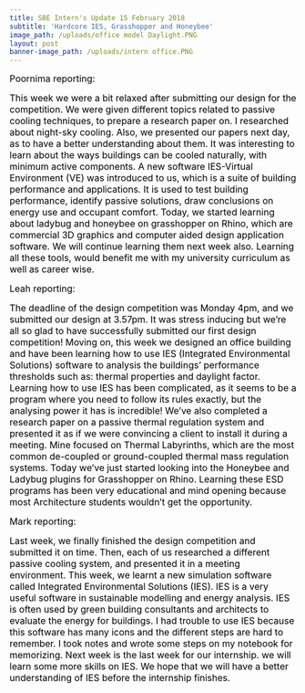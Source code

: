 ```yaml
---
title: SBE Intern's Update 15 February 2018
subtitle: 'Hardcore IES, Grasshopper and Honeybee'
image_path: /uploads/office model Daylight.PNG
layout: post
banner-image_path: /uploads/intern office.PNG
---
```


<font color="#000000"><font size="3">Poornima reporting: </font></font>

<font color="#000000"><font size="3">This week we were a bit relaxed after submitting our design for the competition. We were given different topics related to passive cooling techniques, to prepare a research paper on. I researched about night-sky cooling. Also, we presented our papers next day, as to have a better understanding about them. It was interesting to learn about the ways buildings can be cooled naturally, with minimum active components. A new software IES-Virtual Environment (VE) was introduced to us, which is a suite of building performance and applications. It is used to test building performance, identify passive solutions, draw conclusions on energy use and occupant comfort. Today, we started learning about ladybug and honeybee on grasshopper on Rhino, which are commercial 3D graphics and computer aided design application software. We will continue learning them next week also. Learning all these tools, would benefit me with my university curriculum as well as career wise.</font></font>

<font color="#000000"><font size="3">Leah reporting: </font></font>

<font color="#000000"><font size="3">The deadline of the design competition was Monday 4pm, and we submitted our design at 3.57pm. It was stress inducing but we&rsquo;re all so glad to have successfully submitted our first design competition! Moving on, this week we designed an office building and have been learning how to use IES (Integrated Environmental Solutions) software to analysis the buildings&rsquo; performance thresholds such as: thermal properties and daylight factor. Learning how to use IES has been complicated, as it seems to be a program where you need to follow its rules exactly, but the analysing power it has is incredible! We&rsquo;ve also completed a research paper on a passive thermal regulation system and presented it as if we were convincing a client to install it during a meeting. Mine focused on Thermal Labyrinths, which are the most common de-coupled or ground-coupled thermal mass regulation systems. Today we&rsquo;ve just started looking into the Honeybee and Ladybug plugins for Grasshopper on Rhino. Learning these ESD programs has been very educational and mind opening because most Architecture students wouldn&rsquo;t get the opportunity. </font></font>

<font color="#000000"><font size="3">Mark reporting: </font></font>

<font color="#000000"><font size="3">Last week, we finally finished the design competition and submitted it on time. Then, each of us researched a different passive cooling system, and presented it in a meeting environment. This week, we learnt a new simulation software called Integrated Environmental Solutions (IES). IES is a very useful software in sustainable modelling and energy analysis. IES is often used by green building consultants and architects to evaluate the energy for buildings. I had trouble to use IES because this software has many icons and the different steps are hard to remember. I took notes and wrote some steps on my notebook for memorizing. Next week is the last week for our internship. we will learn some more skills on IES. We hope that we will have a better understanding of IES before the internship finishes. </font></font>